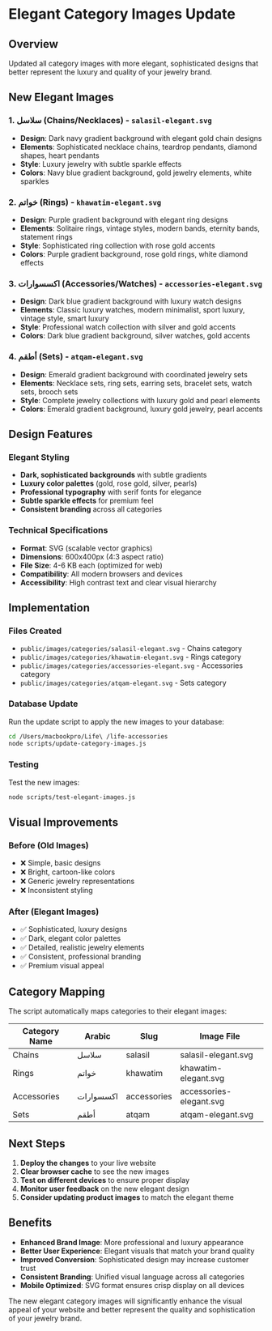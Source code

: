 # Elegant Category Images Update

## Overview
Updated all category images with more elegant, sophisticated designs that better represent the luxury and quality of your jewelry brand.

## New Elegant Images

### 1. **سلاسل (Chains/Necklaces)** - `salasil-elegant.svg`
- **Design**: Dark navy gradient background with elegant gold chain designs
- **Elements**: Sophisticated necklace chains, teardrop pendants, diamond shapes, heart pendants
- **Style**: Luxury jewelry with subtle sparkle effects
- **Colors**: Navy blue gradient background, gold jewelry elements, white sparkles

### 2. **خواتم (Rings)** - `khawatim-elegant.svg`
- **Design**: Purple gradient background with elegant ring designs
- **Elements**: Solitaire rings, vintage styles, modern bands, eternity bands, statement rings
- **Style**: Sophisticated ring collection with rose gold accents
- **Colors**: Purple gradient background, rose gold rings, white diamond effects

### 3. **اكسسوارات (Accessories/Watches)** - `accessories-elegant.svg`
- **Design**: Dark blue gradient background with luxury watch designs
- **Elements**: Classic luxury watches, modern minimalist, sport luxury, vintage style, smart luxury
- **Style**: Professional watch collection with silver and gold accents
- **Colors**: Dark blue gradient background, silver watches, gold accents

### 4. **أطقم (Sets)** - `atqam-elegant.svg`
- **Design**: Emerald gradient background with coordinated jewelry sets
- **Elements**: Necklace sets, ring sets, earring sets, bracelet sets, watch sets, brooch sets
- **Style**: Complete jewelry collections with luxury gold and pearl elements
- **Colors**: Emerald gradient background, luxury gold jewelry, pearl accents

## Design Features

### Elegant Styling
- **Dark, sophisticated backgrounds** with subtle gradients
- **Luxury color palettes** (gold, rose gold, silver, pearls)
- **Professional typography** with serif fonts for elegance
- **Subtle sparkle effects** for premium feel
- **Consistent branding** across all categories

### Technical Specifications
- **Format**: SVG (scalable vector graphics)
- **Dimensions**: 600x400px (4:3 aspect ratio)
- **File Size**: 4-6 KB each (optimized for web)
- **Compatibility**: All modern browsers and devices
- **Accessibility**: High contrast text and clear visual hierarchy

## Implementation

### Files Created
- `public/images/categories/salasil-elegant.svg` - Chains category
- `public/images/categories/khawatim-elegant.svg` - Rings category  
- `public/images/categories/accessories-elegant.svg` - Accessories category
- `public/images/categories/atqam-elegant.svg` - Sets category

### Database Update
Run the update script to apply the new images to your database:

```bash
cd /Users/macbookpro/Life\ /life-accessories
node scripts/update-category-images.js
```

### Testing
Test the new images:

```bash
node scripts/test-elegant-images.js
```

## Visual Improvements

### Before (Old Images)
- ❌ Simple, basic designs
- ❌ Bright, cartoon-like colors
- ❌ Generic jewelry representations
- ❌ Inconsistent styling

### After (Elegant Images)
- ✅ Sophisticated, luxury designs
- ✅ Dark, elegant color palettes
- ✅ Detailed, realistic jewelry elements
- ✅ Consistent, professional branding
- ✅ Premium visual appeal

## Category Mapping

The script automatically maps categories to their elegant images:

| Category Name | Arabic | Slug | Image File |
|---------------|--------|------|------------|
| Chains | سلاسل | salasil | salasil-elegant.svg |
| Rings | خواتم | khawatim | khawatim-elegant.svg |
| Accessories | اكسسوارات | accessories | accessories-elegant.svg |
| Sets | أطقم | atqam | atqam-elegant.svg |

## Next Steps

1. **Deploy the changes** to your live website
2. **Clear browser cache** to see the new images
3. **Test on different devices** to ensure proper display
4. **Monitor user feedback** on the new elegant design
5. **Consider updating product images** to match the elegant theme

## Benefits

- **Enhanced Brand Image**: More professional and luxury appearance
- **Better User Experience**: Elegant visuals that match your brand quality
- **Improved Conversion**: Sophisticated design may increase customer trust
- **Consistent Branding**: Unified visual language across all categories
- **Mobile Optimized**: SVG format ensures crisp display on all devices

The new elegant category images will significantly enhance the visual appeal of your website and better represent the quality and sophistication of your jewelry brand.
